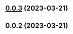 

## [0.0.3](https://github.com/15210257331/vue3-dialog-c/compare/v0.0.2...v0.0.3) (2023-03-21)

## 0.0.2 (2023-03-21)